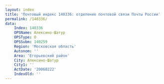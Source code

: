 ```yaml
---
layout: index
title: 'Почтовый индекс 140336: отделение почтовой связи Почты России'
permalink: /140336/
data:
    Index: 140336
    OPSName: Алексино-Шатур
    OPSType: О
    OPSSubm: 140259
    Region: 'Московская область'
    Autonom: ''
    Area: 'Егорьевский район'
    City: Алексино-Шатур
    City1: ''
    ActDate: '20060222'
    IndexOld: ''
---
```

